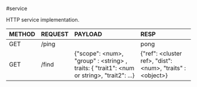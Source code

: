 #service

HTTP service implementation.

| METHOD | REQUEST                       | PAYLOAD | RESP                                                                                               |
|:-------|:------------------------------|:--------|:---------------------------------------------------------------------------------------------------|
| GET | /ping                            |  | pong |
| GET | /find                            |  {"scope": \<num\>, "group" : \<string\> , traits: { "trait1": \<num or string\>, "trait2": ...} | {"ref": \<cluster ref\>, "dist": \<num\>, "traits" : \<object\>} |
